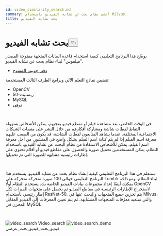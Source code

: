 ```yaml
---
id: video_similarity_search.md
summary: أنشئ نظام بحث عن تشابه الفيديو باستخدام Milvus.
title: بحث تشابه الفيديو
---
```

<h1 id="Video-Similarity-Search" class="common-anchor-header">بحث تشابه الفيديو<button data-href="#Video-Similarity-Search" class="anchor-icon" translate="no">
      <svg translate="no"
        aria-hidden="true"
        focusable="false"
        height="20"
        version="1.1"
        viewBox="0 0 16 16"
        width="16"
      >
        <path
          fill="#0092E4"
          fill-rule="evenodd"
          d="M4 9h1v1H4c-1.5 0-3-1.69-3-3.5S2.55 3 4 3h4c1.45 0 3 1.69 3 3.5 0 1.41-.91 2.72-2 3.25V8.59c.58-.45 1-1.27 1-2.09C10 5.22 8.98 4 8 4H4c-.98 0-2 1.22-2 2.5S3 9 4 9zm9-3h-1v1h1c1 0 2 1.22 2 2.5S13.98 12 13 12H9c-.98 0-2-1.22-2-2.5 0-.83.42-1.64 1-2.09V6.25c-1.09.53-2 1.84-2 3.25C6 11.31 7.55 13 9 13h4c1.45 0 3-1.69 3-3.5S14.5 6 13 6z"
        ></path>
      </svg>
    </button></h1><p>يوضّح هذا البرنامج التعليمي كيفية استخدام قاعدة البيانات المتجهة مفتوحة المصدر "ميلفوس" لبناء نظام بحث عن تشابه الفيديو.</p>
<ul>
<li><a href="https://github.com/towhee-io/examples/tree/main/video/reverse_video_search">دفتر جوبيتر المفتوح</a></li>
</ul>
<p>تتضمن نماذج التعلم الآلي وبرامج الطرف الثالث المستخدمة:</p>
<ul>
<li>OpenCV</li>
<li>ريسنيت-50</li>
<li>MySQL</li>
<li><a href="https://towhee.io/">توهي</a></li>
</ul>
<p><br/></p>
<p>في الوقت الحاضر، بعد مشاهدة فيلم أو مقطع فيديو يعجبهم، يمكن للأشخاص بسهولة التقاط لقطات شاشة ومشاركة أفكارهم من خلال النشر على منصات الشبكات الاجتماعية المختلفة. عندما يشاهد المتابعون لقطات الشاشة، قد يكون من الصعب عليهم معرفة اسم الفيلم إذا لم يتم كتابة اسم الفيلم بشكل واضح في المنشور. من أجل معرفة اسم الفيلم، يمكن للأشخاص الاستفادة من نظام البحث عن تشابه الفيديو. باستخدام النظام، يمكن للمستخدمين تحميل صورة والحصول على مقاطع فيديو أو أفلام تحتوي على إطارات رئيسية مشابهة للصورة التي تم تحميلها.</p>
<p><br/></p>
<p>ستتعلم في هذا البرنامج التعليمي كيفية إنشاء نظام بحث عن تشابه الفيديو. يستخدم هذا البرنامج التعليمي حوالي 100 صورة متحركة متحركة على Tumblr لبناء النظام. ومع ذلك، يمكنك أيضًا إعداد مجموعات بيانات الفيديو الخاصة بك. يستخدم النظام أولًا OpenCV لاستخراج الإطارات الرئيسية في مقاطع الفيديو ثم يحصل على متجهات الميزات لكل إطار رئيسي باستخدام ResNet-50. يتم تخزين جميع المتجهات والبحث عنها في Milvus، والتي ستعيد معرّفات المتجهات المتشابهة. ثم يتم تعيين المعرفات إلى الفيديو المقابل المخزن في MySQL.</p>
<p><br/></p>
<p>
  
   <span class="img-wrapper"> <img translate="no" src="/docs/v2.4.x/assets/video_search.png" alt="video_search" class="doc-image" id="video_search" />
   </span> <span class="img-wrapper"> <span>Video_search</span> </span> <span class="img-wrapper"> <img translate="no" src="/docs/v2.4.x/assets/video_search_demo.gif" alt="video_search_demo" class="doc-image" id="video_search_demo" /><span>فيديو_بحث_فيديو_بحث_عرضي</span> </span></p>
